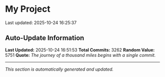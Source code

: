 # My Project


Last updated: 2025-10-24 16:25:37





































































































































































































































































































































































































































































































































































































































































































































































































































































































































































































































































































































































































































































































































































































































































































































































































































































































































































































































































































































































































































































































































































































































































































































































































































































































































































































































































































































































































































































































































































































































































































































































































































































































































































































































































































































































































































































































































































































## Auto-Update Information

**Last Updated:** 2025-10-24 16:51:53
**Total Commits:** 3262
**Random Value:** 5751
**Quote:** _The journey of a thousand miles begins with a single commit._

---
_This section is automatically generated and updated._